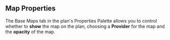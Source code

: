 ## Map Properties  
The Base Maps tab in the plan's Properties Palette allows you to control whether to **show** the map on the plan, choosing a **Provider** for the map and the **opacity** of the map.